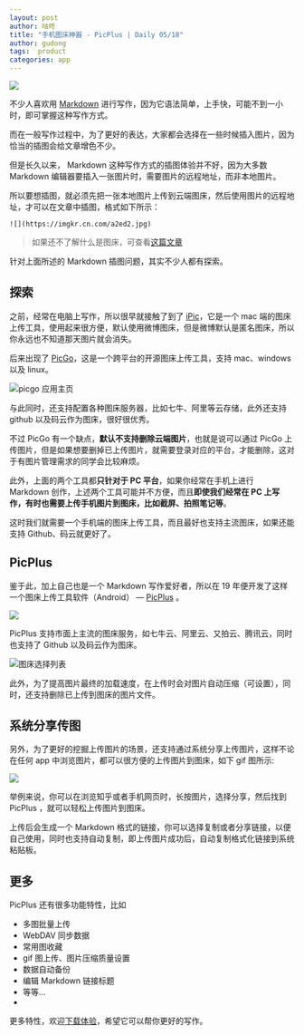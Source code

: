 ```yaml
---
layout: post
author: 咕咚
title: "手机图床神器 - PicPlus | Daily 05/18"
author: gudong
tags:  product
categories: app
---
```


![](https://gitee.com/maoruibin/assert/raw/master/pic/2020/npxXWgQ33ZQ.jpg)

不少人喜欢用  [Markdown](https://baike.sogou.com/v7868944.htm?fromTitle=markdown "Markdown") 进行写作，因为它语法简单，上手快，可能不到一小时，即可掌握这种写作方式。

而在一般写作过程中，为了更好的表达，大家都会选择在一些时候插入图片，因为恰当的插图会给文章增色不少。

但是长久以来， Markdown 这种写作方式的插图体验并不好，因为大多数 Markdown 编辑器要插入一张图片时，需要图片的远程地址，而非本地图片。

所以要想插图，就必须先把一张本地图片上传到云端图床，然后使用图片的远程地址，才可以在文章中插图，格式如下所示：
```
![](https://imgkr.cn.com/a2ed2.jpg)
```
>  如果还不了解什么是图床，可查看[这篇文章](https://gudong.site/2020/02/11/github-pic.html "这篇文章")

针对上面所述的 Markdown 插图问题，其实不少人都有探索。

## 探索

之前，经常在电脑上写作，所以很早就接触了到了 [iPic](https://toolinbox.net/iPic/ "iPic")，它是一个 mac 端的图床上传工具，使用起来很方便，默认使用微博图床，但是微博默认是匿名图床，所以你永远也不知道那天图片就会消失。

后来出现了 [PicGo](https://picgo.github.io/PicGo-Doc/zh/ "PicGo")，这是一个跨平台的开源图床上传工具，支持 mac、windows 以及 linux。

![picgo 应用主页](https://gitee.com/maoruibin/assert/raw/master/pic/2020/15893321928208427621256856673450.jpg)

与此同时，还支持配置各种图床服务器，比如七牛、阿里等云存储，此外还支持 github 以及码云作为图床，很好很优秀。

不过 PicGo 有一个缺点，**默认不支持删除云端图片**，也就是说可以通过 PicGo 上传图片，但是如果想要删掉已上传图片，就需要登录对应的平台，才能删除，这对于有图片管理需求的同学会比较麻烦。

此外，上面的两个工具都**只针对于 PC 平台**，如果你经常在手机上进行 Markdown 创作，上述两个工具可能并不方便，而且**即使我们经常在 PC 上写作，有时也需要上传手机图片到图床，比如截屏、拍照笔记等**。

这时我们就需要一个手机端的图床上传工具，而且最好也支持主流图床，如果还能支持 Github、码云就更好了。

## PicPlus

鉴于此，加上自己也是一个 Markdown 写作爱好者，所以在 19 年便开发了这样一个图床上传工具软件（Android） —  [PicPlus](https://www.yuque.com/gudong-osksb/twgz5k) 。

![](https://cdn.jsdelivr.net/gh/maoruibin/assets/pic/test/2981a48-9ae42f0d-115-0.png)

PicPlus 支持市面上主流的图床服务，如七牛云、阿里云、又拍云、腾讯云，同时也支持了 Github 以及码云作为图床。

![图床选择列表](https://gitee.com/maoruibin/assert/raw/master/pic/2020/9aeefce-268c691f-170-0.png)

此外，为了提高图片最终的加载速度，在上传时会对图片自动压缩（可设置），同时，还支持删除已上传到图床的图片文件。

## 系统分享传图

另外，为了更好的挖掘上传图片的场景，还支持通过系统分享上传图片，这样不论在任何 app 中浏览图片，都可以很方便的上传图片到图床，如下 gif 图所示:

![](https://i.loli.net/2020/05/18/GAU73KInTgsyx1R.gif)

举例来说，你可以在浏览知乎或者手机网页时，长按图片，选择分享，然后找到 PicPlus ，就可以轻松上传图片到图床。

上传后会生成一个 Markdown 格式的链接，你可以选择复制或者分享链接，以便自己使用，同时也支持自动复制，即上传图片成功后，自动复制格式化链接到系统粘贴板。

## 更多

 PicPlus 还有很多功能特性，比如
* 多图批量上传
* WebDAV 同步数据
* 常用图收藏
* gif 图上传、图片压缩质量设置
* 数据自动备份
* 编辑 Markdown 链接标题
* 等等…
* 
更多特性，欢迎[下载体验](https://www.coolapk.com/apk/name.gudong.pic)，希望它可以帮你更好的写作。

